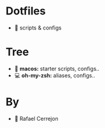 # Dotfiles
- :floppy_disk: scripts &amp; configs

# Tree

- :apple: **macos:** starter scripts, configs..
- :computer: **oh-my-zsh:** aliases, configs..

# By
- :walking: Rafael Cerrejon
